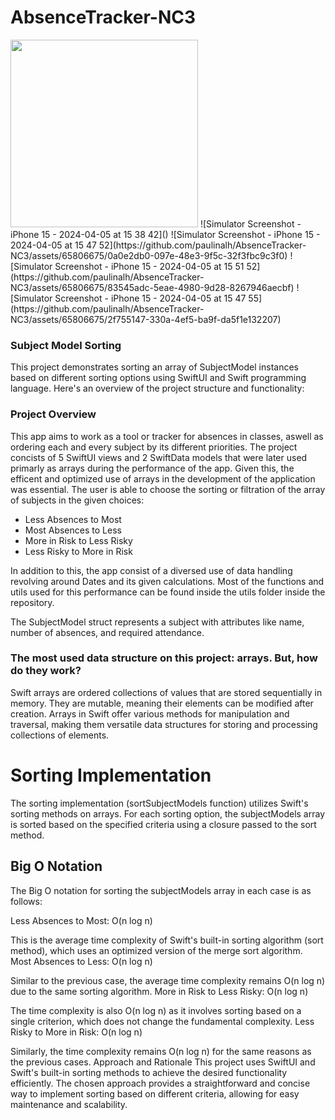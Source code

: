 # AbsenceTracker-NC3

<img src="[images/example.png](https://github.com/paulinalh/AbsenceTracker-NC3/assets/65806675/cd183346-24e8-4985-8bb8-f2c906961bf3)" width="300" />
![Simulator Screenshot - iPhone 15 - 2024-04-05 at 15 38 42]()
![Simulator Screenshot - iPhone 15 - 2024-04-05 at 15 47 52](https://github.com/paulinalh/AbsenceTracker-NC3/assets/65806675/0a0e2db0-097e-48e3-9f5c-32f3fbc9c3f0)
![Simulator Screenshot - iPhone 15 - 2024-04-05 at 15 51 52](https://github.com/paulinalh/AbsenceTracker-NC3/assets/65806675/83545adc-5eae-4980-9d28-8267946aecbf)
![Simulator Screenshot - iPhone 15 - 2024-04-05 at 15 47 55](https://github.com/paulinalh/AbsenceTracker-NC3/assets/65806675/2f755147-330a-4ef5-ba9f-da5f1e132207)


### Subject Model Sorting
This project demonstrates sorting an array of SubjectModel instances based on different sorting options using SwiftUI and Swift programming language. Here's an overview of the project structure and functionality:

### Project Overview
This app aims to work as a tool or tracker for absences in classes, aswell as ordering each and every subject by its different priorities. The project concists of 5 SwiftUI views and 2 SwiftData models that were later used primarly as arrays during the performance of the app. Given this, the efficent and optimized use of arrays in the development of the application was essential. The user is able to choose the sorting or filtration of the array of subjects in the given choices:

- Less Absences to Most
- Most Absences to Less
- More in Risk to Less Risky
- Less Risky to More in Risk

In addition to this, the app consist of a diversed use of data handling revolving around Dates and its given calculations. Most of the functions and utils used for this performance can be found inside the utils folder inside the repository.

The SubjectModel struct represents a subject with attributes like name, number of absences, and required attendance.

### The most used data structure on this project: arrays. But, how do they work?
Swift arrays are ordered collections of values that are stored sequentially in memory. They are mutable, meaning their elements can be modified after creation. Arrays in Swift offer various methods for manipulation and traversal, making them versatile data structures for storing and processing collections of elements.

# Sorting Implementation
The sorting implementation (sortSubjectModels function) utilizes Swift's sorting methods on arrays. For each sorting option, the subjectModels array is sorted based on the specified criteria using a closure passed to the sort method.

## Big O Notation
The Big O notation for sorting the subjectModels array in each case is as follows:

Less Absences to Most: O(n log n)

This is the average time complexity of Swift's built-in sorting algorithm (sort method), which uses an optimized version of the merge sort algorithm.
Most Absences to Less: O(n log n)

Similar to the previous case, the average time complexity remains O(n log n) due to the same sorting algorithm.
More in Risk to Less Risky: O(n log n)

The time complexity is also O(n log n) as it involves sorting based on a single criterion, which does not change the fundamental complexity.
Less Risky to More in Risk: O(n log n)

Similarly, the time complexity remains O(n log n) for the same reasons as the previous cases.
Approach and Rationale
This project uses SwiftUI and Swift's built-in sorting methods to achieve the desired functionality efficiently. The chosen approach provides a straightforward and concise way to implement sorting based on different criteria, allowing for easy maintenance and scalability.


